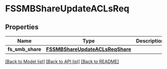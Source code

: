 # FSSMBShareUpdateACLsReq

## Properties
Name | Type | Description | Notes
------------ | ------------- | ------------- | -------------
**fs_smb_share** | [**FSSMBShareUpdateACLsReqShare**](FSSMBShareUpdateACLsReqShare.md) |  | 

[[Back to Model list]](../README.md#documentation-for-models) [[Back to API list]](../README.md#documentation-for-api-endpoints) [[Back to README]](../README.md)



